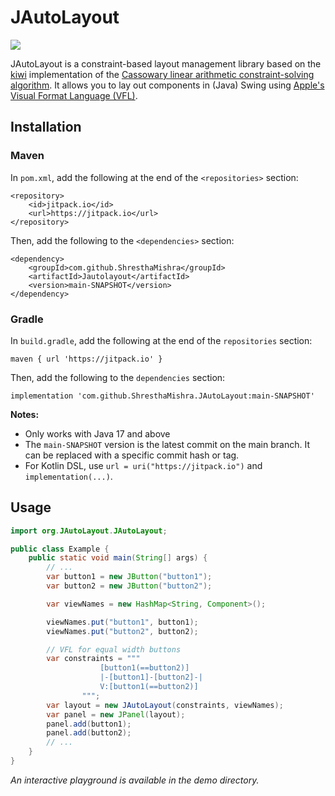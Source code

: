 # JAutoLayout

[![](https://jitpack.io/v/ShresthaMishra/JAutoLayout.svg)](https://jitpack.io/#ShresthaMishra/JAutoLayout)

JAutoLayout is a constraint-based layout management library based on the [kiwi](https://github.com/kausko/kiwi-java) implementation of the [Cassowary  linear arithmetic constraint-solving algorithm](https://constraints.cs.washington.edu/solvers/cassowary-tochi.pdf). It allows you to lay out components in (Java) Swing using [Apple's Visual Format Language (VFL)](https://developer.apple.com/library/archive/documentation/UserExperience/Conceptual/AutolayoutPG/VisualFormatLanguage.html).

## Installation

### Maven
In `pom.xml`, add the following at the end of the `<repositories>` section:

    <repository>
        <id>jitpack.io</id>
        <url>https://jitpack.io</url>
    </repository>

Then, add the following to the `<dependencies>` section:

    <dependency>
        <groupId>com.github.ShresthaMishra</groupId>
        <artifactId>Jautolayout</artifactId>
        <version>main-SNAPSHOT</version>
    </dependency>

### Gradle
In `build.gradle`, add the following at the end of the `repositories` section:

    maven { url 'https://jitpack.io' }

Then, add the following to the `dependencies` section:

    implementation 'com.github.ShresthaMishra.JAutoLayout:main-SNAPSHOT'

**Notes:**
- Only works with Java 17 and above
- The `main-SNAPSHOT` version is the latest commit on the main branch. It can be replaced with a specific commit hash or tag.
- For Kotlin DSL, use `url = uri("https://jitpack.io")` and `implementation(...)`.

## Usage
    
```java
import org.JAutoLayout.JAutoLayout;

public class Example {
    public static void main(String[] args) {
        // ...
        var button1 = new JButton("button1");
        var button2 = new JButton("button2");

        var viewNames = new HashMap<String, Component>();

        viewNames.put("button1", button1);
        viewNames.put("button2", button2);

        // VFL for equal width buttons
        var constraints = """
                    [button1(==button2)]
                    |-[button1]-[button2]-|
                    V:[button1(==button2)]
                """;
        var layout = new JAutoLayout(constraints, viewNames);
        var panel = new JPanel(layout);
        panel.add(button1);
        panel.add(button2);
        // ...
    }
}
```

*An interactive playground is available in the demo directory.*
